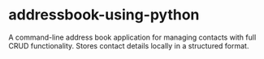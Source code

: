 # addressbook-using-python
A command-line address book application for managing contacts with full CRUD functionality. Stores contact details locally in a structured format.
